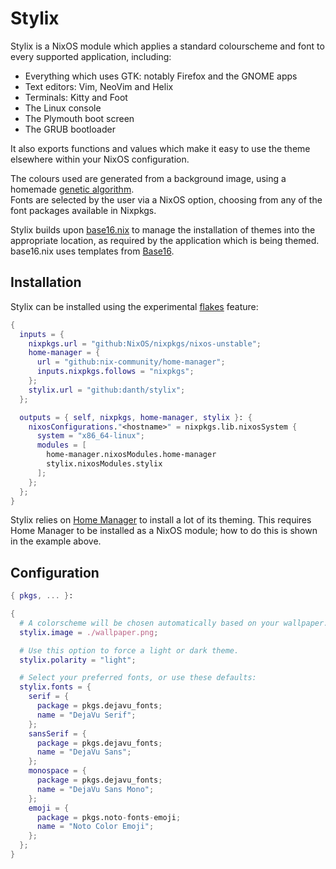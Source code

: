 # Stylix

Stylix is a NixOS module which applies a standard colourscheme and font to every supported application, including:

- Everything which uses GTK: notably Firefox and the GNOME apps
- Text editors: Vim, NeoVim and Helix
- Terminals: Kitty and Foot
- The Linux console
- The Plymouth boot screen
- The GRUB bootloader

It also exports functions and values which make it easy to use the theme elsewhere within your NixOS configuration.

The colours used are generated from a background image, using a homemade [genetic algorithm](https://en.wikipedia.org/wiki/Genetic_algorithm).  
Fonts are selected by the user via a NixOS option, choosing from any of the font packages available in Nixpkgs.

Stylix builds upon [base16.nix](https://github.com/SenchoPens/base16.nix#base16nix) to manage the installation of themes into the appropriate location, as required by the application which is being themed.  
base16.nix uses templates from [Base16](http://chriskempson.com/projects/base16/).

## Installation

Stylix can be installed using the experimental
[flakes](https://nixos.wiki/wiki/Flakes) feature:

```nix
{
  inputs = {
    nixpkgs.url = "github:NixOS/nixpkgs/nixos-unstable";
    home-manager = {
      url = "github:nix-community/home-manager";
      inputs.nixpkgs.follows = "nixpkgs";
    };
    stylix.url = "github:danth/stylix";
  };

  outputs = { self, nixpkgs, home-manager, stylix }: {
    nixosConfigurations."<hostname>" = nixpkgs.lib.nixosSystem {
      system = "x86_64-linux";
      modules = [
        home-manager.nixosModules.home-manager
        stylix.nixosModules.stylix
      ];
    };
  };
}
```

Stylix relies on [Home Manager](https://github.com/nix-community/home-manager)
to install a lot of its theming. This requires Home Manager to be installed as
a NixOS module; how to do this is shown in the example above.

## Configuration

```nix
{ pkgs, ... }:

{
  # A colorscheme will be chosen automatically based on your wallpaper.
  stylix.image = ./wallpaper.png;

  # Use this option to force a light or dark theme.
  stylix.polarity = "light";

  # Select your preferred fonts, or use these defaults:
  stylix.fonts = {
    serif = {
      package = pkgs.dejavu_fonts;
      name = "DejaVu Serif";
    };
    sansSerif = {
      package = pkgs.dejavu_fonts;
      name = "DejaVu Sans";
    };
    monospace = {
      package = pkgs.dejavu_fonts;
      name = "DejaVu Sans Mono";
    };
    emoji = {
      package = pkgs.noto-fonts-emoji;
      name = "Noto Color Emoji";
    };
  };
}
```
